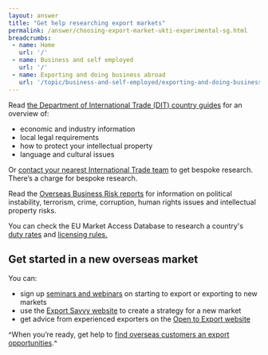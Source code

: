 ```yaml
---
layout: answer
title: "Get help researching export markets"
permalink: /answer/choosing-export-market-ukti-experimental-sg.html
breadcrumbs:
 - name: Home
   url: '/'
 - name: Business and self employed
   url: '/'
 - name: Exporting and doing business abroad
   url: '/topic/business-and-self-employed/exporting-and-doing-business-abroad.html'
---
```


Read [the Department of International Trade (DIT) country guides](https://www.gov.uk/government/collections/exporting-country-guides) for an overview of:

- economic and industry information
- local legal requirements
- how to protect your intellectual property
- language and cultural issues

Or [contact your nearest International Trade team](http://www.uktiofficefinder.ukti.gov.uk/contactSearch.html) to get bespoke research. There’s a charge for bespoke research.

Read the [Overseas Business Risk reports](https://www.gov.uk/government/collections/overseas-business-risk) for information on political instability, terrorism, crime, corruption, human rights issues and intellectual property risks. 

You can check the EU Market Access Database to research a country's [duty rates](http://madb.europa.eu/madb/datasetPreviewFormIFpubli.htm?datacat_id=IF&from=publi) and [licensing rules.](http://madb.europa.eu/madb/datasetPreviewFormATpubli.htm?datacat_id=AT&from=publi)


## Get started in a new overseas market

You can:

- sign up [seminars and webinars](https://www.events.ukti.gov.uk) on starting to export or exporting to new markets
- use the [Export Savvy website](https://www.exportsavvy.co.uk/plan/create-your-plan) to create a strategy for a new market
- get advice from experienced exporters on the [Open to Export website](http://opentoexport.com/ask-the-experts/latest-questions/) 

^When you’re ready, get help to [find overseas customers an export opportunities](/start/find-overseas-business-opportunities-experimental-sg.html).^
